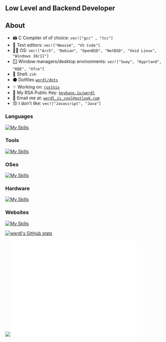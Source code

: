 ## Low Level and Backend Developer

## About
- 🖨️ C Compiler of of choice: `vec!["gcc" , "tcc"]`
- 📝 Text editors: `vec!["Neovim", "VS Code"]`
- 🧑‍💻 OS: `vec!["Arch", "Debian", "OpenBSD", "NetBSD", "Void Linux", "Windows 10/11"]`
- 🪟 Window managers/desktop environments: `vec!["Sway", "Hyprland", "KDE", "Xfce"]`
- 🐚 Shell: `zsh`
- ⚫ Dotfiles [`werdl/dots`](http://GitHub.com/werdl/dots)
- ✨ Working on: [`rustnix`](http://github.com/werdl/rustnix)
- 🔐 My RSA Public Key: [`keybase.io/werdl`](https://keybase.io/werdl)
- 👥 Email me at: [`werdl_is_cool@outlook.com`](mailto:werdl_@outlook.com)
- 😠 I don't like: `vec!["Javascript", "Java"]`
### Languages
[![My Skills](https://skillicons.dev/icons?i=rust,c,py,go,bash&theme=dark)](https://skillicons.dev)
### Tools
[![My Skills](https://skillicons.dev/icons?i=neovim,vscode,vim,svg,git,github&theme=dark)](https://skillicons.dev)
### OSes
[![My Skills](https://skillicons.dev/icons?i=linux,bsd,arch,debian,raspberrypi&theme=dark)](https://skillicons.dev)
### Hardware
[![My Skills](https://skillicons.dev/icons?i=arduino,raspberrypi&theme=dark)](https://skillicons.dev)
### Websites
[![My Skills](https://skillicons.dev/icons?i=php,js,html,css,flask,jquery&theme=dark)](https://skillicons.dev)

[![werdl's GitHub stats](https://github-readme-stats.vercel.app/api?username=werdl&theme=merko)](https://github.com/anuraghazra/github-readme-stats)

<img src="https://github-readme-streak-stats.herokuapp.com/?user=werdl&theme=radical&include_all_commits=true&count_private=true&theme=merko" />
<picture>
  <img src="/github-metrics.svg" alt="Metrics" width="400">
</picture>


